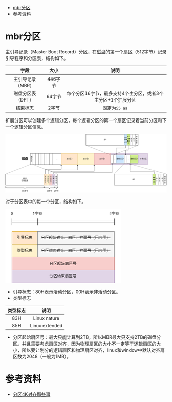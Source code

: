 - [mbr分区](#mbr分区)
- [参考资料](#参考资料)

# mbr分区

主引导记录（Master Boot Record）分区，在磁盘的第一个扇区（512字节）记录引导程序和分区表，结构如下。

|       字段        |  大小   |                             说明                             |
| :---------------: | :-----: | :----------------------------------------------------------: |
| 主引导记录（MBR） | 446字节 |                                                              |
| 磁盘分区表（DPT） | 64字节  | 每个分区16字节，最多支持4个主分区，或者3个主分区+1个扩展分区 |
|     结束标志      |  2字节  |                        固定为`55 aa`                         |

扩展分区可以创建多个逻辑分区，每个逻辑分区的第一个扇区记录着当前分区和下一个逻辑分区信息。

![mbr_struct](mbr_struct.png)

对于分区表中的每一个分区，结构如下。

![partition_struct](partition_struct.png)

- 引导标志：80H表示活动分区，00H表示非活动分区。
- 类型标志

| 类型标志 |      说明      |
| :------: | :------------: |
|   83H    |  Linux nature  |
|   85H    | Linux extended |

- 分区起始扇区号：最大只能计算到2TB，所以MBR最大只支持2TB的磁盘分区。并且需要考虑扇区对齐，因为物理扇区的大小不一定等于逻辑扇区的大小，所以要让划分的逻辑扇区和物理扇区对齐，linux和window中默认对齐扇区数为2048（一般为1MB）。

# 参考资料

- [分区4K对齐那些事](https://www.diskgenius.cn/exp/about-4k-alignment.php)
